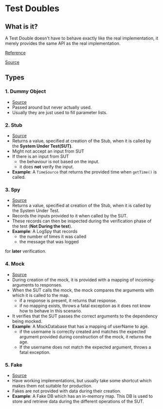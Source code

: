 # Test Doubles

## What is it?
A Test Double doesn't have to behave exactly like the real implementation, it merely provides the same API as the real implementation.

[Reference](https://martinfowler.com/bliki/TestDouble.html)

[Source](http://xunitpatterns.com/Test%20Double.html)

## Types

### 1. Dummy Object
- [Source](https://martinfowler.com/bliki/TestDouble.html)
- Passed around but never actually used.
- Usually they are just used to fill parameter lists.


### 2. Stub
- [Source](http://xunitpatterns.com/Test%20Stub.html)
- Returns a value, specified at creation of the Stub, when it is called by the **System Under Test(SUT)**.
- Might not accept an input from SUT
- If there is an input from SUT
	+ the behaviour is not based on the input.
	+ it does **not** verify the input.
- **Example**: A `TimeSource` that returns the provided time when `getTime()` is called.

### 3. Spy
- [Source](http://xunitpatterns.com/Test%20Spy.html)
- Returns a value, specified at creation of the Stub, when it is called by the System Under Test.
- Records the inputs provided to it when called by the SUT.
- These records can then be inspected during the verification phase of the test (**Not During the test**).
-  **Example**: A LogSpy that records
	+  the number of times it was called 
	+  the message that was logged
  
  for **later** verification.

### 4. Mock
- [Source](http://xunitpatterns.com/Mock%20Object.html)
- During creation of the mock, it is provided with a mapping of incoming-arguments to responses.
- When the SUT calls the mock, the mock compares the arguments with which it is called to the map.
	+ if a response is present, it returns that response.
	+ if no mapping exists, throws a fatal exception as it does not know how to behave in this scenario.
- It verifies that the SUT passes the correct arguments to the dependency being mocked.
- **Example**: A MockDatabase that has a mapping of userName to age.
	+ if the username is correctly created and matches the expected argument provided during construction of the mock, it returns the age.
	+ If the username does not match the expected argument, throws a fatal exception.
  
### 5. Fake
- [Source](http://xunitpatterns.com/Fake%20Object.html)
- Have working implementations, but usually take some shortcut which makes them not suitable for production.
- Fakes are not provided with data during their creation.
- **Example**: A Fake DB which has an in-memory map. This DB is used to store and retrieve data during the different operations of the SUT.
